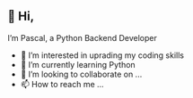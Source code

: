 👋 Hi,
---
I’m Pascal, a Python Backend Developer
- 👀 I’m interested in uprading my coding skills
- 🌱 I’m currently learning Python
- 💞️ I’m looking to collaborate on ...
- 📫 How to reach me ...

<!---
Pascal273/Pascal273 is a ✨ special ✨ repository because its `README.md` (this file) appears on your GitHub profile.
You can click the Preview link to take a look at your changes.
--->
